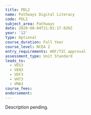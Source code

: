 ```yaml
---
title: PDL2
name: Pathways Digital Literacy
code: PDL2
subject_area: Pathways
date: 2020-08-04T21:01:17.026Z
year: '12'
type: Optional
course_duration: Full Year
course_level: NCEA 2
entry_requirements: HOF/TIC approval
assessment_type: Unit Standard
leads_to:
  - VES3
  - VEN3
  - VDF3
  - VHT3
  - VMA3
course_fees:
endorsement:
---
```

Description pending.
